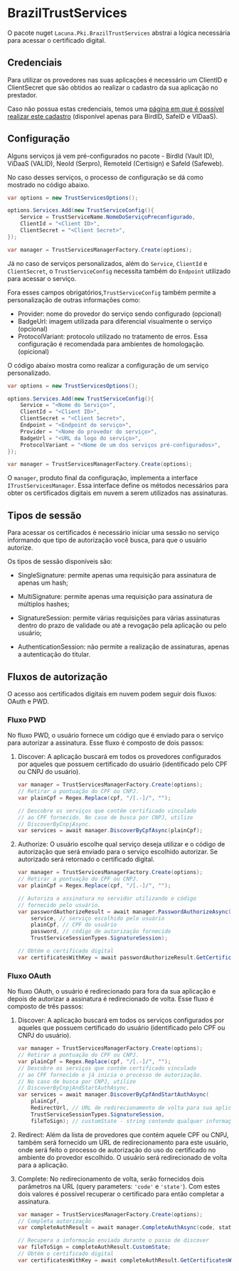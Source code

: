 # BrazilTrustServices
O pacote nuget `Lacuna.Pki.BrazilTrustServices` abstrai a lógica necessária para acessar o certificado digital.

## Credenciais
Para utilizar os provedores nas suas aplicações é necessário um ClientID e ClientSecret que são obtidos ao realizar o cadastro da sua aplicação no prestador.

Caso não possua estas credenciais, temos uma [página em que é possível realizar este cadastro](https://demos.lacunasoftware.com/tsp-app-registration) (disponível apenas para BirdID, SafeID e VIDaaS).

## Configuração
Alguns serviços já vem pré-configurados no pacote - BirdId (Vault ID), ViDaaS (VALID), NeoId (Serpro), RemoteId (Certisign) e SafeId (Safeweb).

No caso desses serviços, o processo de configuração se dá como mostrado no código abaixo.
```C#
var options = new TrustServicesOptions();

options.Services.Add(new TrustServiceConfig(){
    Service = TrustServiceName.NomeDoServiçoPreconfigurado,
    ClientId = "<Client ID>",
    ClientSecret = "<Client Secret>",
});

var manager = TrustServicesManagerFactory.Create(options);
```

Já no caso de serviços personalizados, além do `Service`, `ClientId` e `ClientSecret`, o `TrustServiceConfig` necessita também do `Endpoint` utilizado para acessar o serviço.

Fora esses campos obrigatórios,`TrustServiceConfig` também permite a personalização de outras informações como:
 - Provider: nome do provedor do serviço sendo configurado (opcional)
 - BadgeUrl: imagem utilizada para diferencial visualmente o serviço (opcional)
 - ProtocolVariant: protocolo utilizado no tratamento de erros. Essa configuração é recomendada para ambientes de homologação. (opicional)

O código abaixo mostra como realizar a configuração de um serviço personalizado.
```C#
var options = new TrustServicesOptions();

options.Services.Add(new TrustServiceConfig(){
    Service = "<Nome do Serviço>",
    ClientId = "<Client ID>",
    ClientSecret = "<Client Secret>",
    Endpoint = "<Endpoint do serviço>",
    Provider = "<Nome do provedor do serviço>",
    BadgeUrl = "<URL da logo do serviço>",
    ProtocolVariant = "<Nome de um dos serviços pré-configurados>",
});

var manager = TrustServicesManagerFactory.Create(options);
```

O `manager`, produto final da configuração, implementa a interface `ITrustServicesManager`. Essa interface define os métodos necessários para obter os certificados digitais em nuvem a serem utilizados nas assinaturas.

## Tipos de sessão
Para acessar os certificados é necessário iniciar uma sessão no serviço informando que tipo de autorização você busca, para que o usuário autorize.

Os tipos de sessão disponíveis são:

- SingleSignature: permite apenas uma requisição para assinatura de apenas um hash;

- MultiSignature: permite apenas uma requisição para assinatura de múltiplos hashes;

- SignatureSession: permite várias requisições para várias assinaturas dentro do prazo de validade ou até a revogação pela aplicação ou pelo usuário;

- AuthenticationSession: não permite a realização de assinaturas, apenas a autenticação do titular.

## Fluxos de autorização
O acesso aos certificados digitais em nuvem podem seguir dois fluxos: OAuth e PWD.

### Fluxo PWD
No fluxo PWD, o usuário fornece um código que é enviado para o serviço para autorizar a assinatura. Esse fluxo é composto de dois passos:
1.	Discover: A aplicação buscará em todos os provedores configurados por aqueles que possuem certificado do usuário (identificado pelo CPF ou CNPJ do usuário).
    ```C#
    var manager = TrustServicesManagerFactory.Create(options);
    // Retirar a pontuação do CPF ou CNPJ.
    var plainCpf = Regex.Replace(cpf, "/[.-]/", "");

    // Descobre os serviços que contêm certificado vinculado
    // ao CPF fornecido. No caso de busca por CNPJ, utilize 
    // DiscoverByCnpjAsync.
    var services = await manager.DiscoverByCpfAsync(plainCpf);
    ```
2.	Authorize: O usuário escolhe qual serviço deseja utilizar e o código de autorização que será enviado para o serviço escolhido autorizar. Se autorizado será retornado o certificado digital.
    ```C#
    var manager = TrustServicesManagerFactory.Create(options);
    // Retirar a pontuação do CPF ou CNPJ.
    var plainCpf = Regex.Replace(cpf, "/[.-]/", "");

    // Autoriza a assinatura no servidor utilizando o código
    // fornecido pelo usuário.
    var passwordAuthorizeResult = await manager.PasswordAuthorizeAsync(
        service, // serviço escolhido pelo usuário
        plainCpf, // CPF do usuário
        password, // código de autorização fornecido
        TrustServiceSessionTypes.SignatureSession);

    // Obtém o certificado digital
    var certificatesWithKey = await passwordAuthorizeResult.GetCertificatesWithKeyAsync();
    ```

### Fluxo OAuth
No fluxo OAuth, o usuário é redirecionado para fora da sua aplicação e depois de autorizar a assinatura é redirecionado de volta. Esse fluxo é composto de três passos:
1.	Discover: A aplicação buscará em todos os serviços configurados por aqueles que possuem certificado do usuário (identificado pelo CPF ou CNPJ do usuário).
    ```C#
    var manager = TrustServicesManagerFactory.Create(options);
    // Retirar a pontuação do CPF ou CNPJ.
    var plainCpf = Regex.Replace(cpf, "/[.-]/", "");
    // Descobre os serviços que contêm certificado vinculado
    // ao CPF fornecido e já inicia o processo de autorização.
    // No caso de busca por CNPJ, utilize 
    // DiscoverByCnpjAndStartAuthAsync.
    var services = await manager.DiscoverByCpfAndStartAuthAsync(
        plainCpf,
        RedirectUrl, // URL de redirecionamento de volta para sua aplicação para retornar após a autorização.
        TrustServiceSessionTypes.SignatureSession,
        fileToSign); // customState - string contendo qualquer informação que deseje recuperar no último passo.
    ```

2.	Redirect: Além da lista de provedores que contém aquele CPF ou CNPJ, também será fornecido um URL de redirecionamento para este usuário, onde será feito o processo de autorização do uso do certificado no ambiente do provedor escolhido. O usuário será redirecionado de volta para a aplicação.

3.	Complete: No redirecionamento de volta, serão fornecidos dois parâmetros na URL (query parameters: `'code'` e `'state'`). Com estes dois valores é possível recuperar o certificado para então completar a assinatura.
    ```C#
    var manager = TrustServicesManagerFactory.Create(options);
    // Completa autorização
    var completeAuthResult = await manager.CompleteAuthAsync(code, state);

    // Recupera a informação enviada durante o passo de discover
    var fileToSign = completeAuthResult.CustomState;
    // Obtém o certificado digital
    var certificatesWithKey = await completeAuthResult.GetCertificatesWithKeyAsync();
    ```
